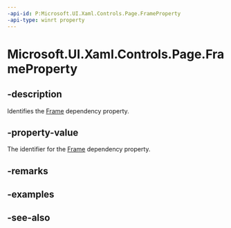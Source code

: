 ```yaml
---
-api-id: P:Microsoft.UI.Xaml.Controls.Page.FrameProperty
-api-type: winrt property
---
```


<!-- Property syntax
public Windows.UI.Xaml.DependencyProperty FrameProperty { get; }
-->

# Microsoft.UI.Xaml.Controls.Page.FrameProperty

## -description
Identifies the [Frame](page_frame.md) dependency property.

## -property-value
The identifier for the [Frame](page_frame.md) dependency property.

## -remarks

## -examples

## -see-also
